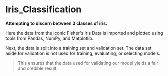 # Iris_Classification

**Attempting to discern between 3 classes of iris.**

Here the data from the iconic Fisher's Iris Data is imported and plotted using tools from Pandas, NumPy, and Matplotlib.

Next, the data is split into a training set and validation set. The data set aside for validation is not used for training, evaluating, or selecting models. 
>This ensures that the data used for validating our model yields a fair and credible result.
